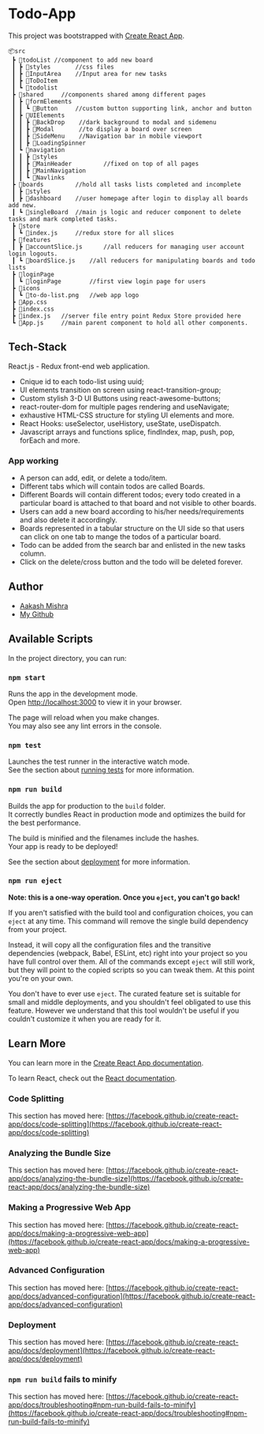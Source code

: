 # Todo-App

This project was bootstrapped with [Create React App](https://github.com/facebook/create-react-app).

```
📦src
 ┣ 📂todoList //component to add new board 
 ┃ ┣ 📂styles       //css files
 ┃ ┣ 📜InputArea    //Input area for new tasks
 ┃ ┣ 📜ToDoItem
 ┃ ┗ 📜todolist
 ┣ 📂shared     //components shared among different pages
 ┃ ┣ 📂formElements
 ┃ ┃ ┗ 📜Button     //custom button supporting link, anchor and button
 ┃ ┣ 📂UIElements
 ┃ ┃ ┣ 📜BackDrop    //dark background to modal and sidemenu
 ┃ ┃ ┣ 📜Modal       //to display a board over screen 
 ┃ ┃ ┣ 📜SideMenu    //Navigation bar in mobile viewport
 ┃ ┃ ┣ 📜LoadingSpinner     
 ┃ ┗ 📂navigation
 ┃ ┃ ┣ 📂styles
 ┃ ┃ ┣ 📜MainHeader         //fixed on top of all pages
 ┃ ┃ ┣ 📜MainNavigation     
 ┃ ┃ ┗ 📜Navlinks
 ┣ 📂boards         //hold all tasks lists completed and incomplete
 ┃ ┣ 📂styles
 ┃ ┣ 📜dashboard    //user homepage after login to display all boards add new.
 ┃ ┗ 📜singleBoard  //main js logic and reducer component to delete tasks and mark completed tasks.
 ┣ 📂store  
 ┃ ┗ 📜index.js     //redux store for all slices     
 ┣ 📂features       
 ┃ ┣ 📜accountSlice.js      //all reducers for managing user account login logouts.
 ┃ ┗ 📜boardSlice.js    //all reducers for manipulating boards and todo lists
 ┣ 📂loginPage
 ┃ ┗ 📜loginPage        //first view login page for users
 ┣ 📂icons
 ┃ ┗ 📜to-do-list.png   //web app logo
 ┣ 📜App.css
 ┣ 📜index.css
 ┣ 📜index.js   //server file entry point Redux Store provided here
 ┗ 📜App.js     //main parent component to hold all other components.
```

## Tech-Stack

React.js - Redux front-end web application.

- Cnique id to each todo-list using uuid;
- UI elements transition on screen using react-transition-group;
- Custom stylish 3-D UI Buttons using react-awesome-buttons;
- react-router-dom for multiple pages rendering and useNavigate;
- exhaustive HTML-CSS structure for styling UI elements and more.
- React Hooks: useSelector, useHistory, useState, useDispatch.
- Javascript arrays and functions splice, findIndex, map, push, pop, forEach and more.

### App working
- A person can add, edit, or delete a todo/item. 
- Different tabs which will contain todos are called Boards.
- Different Boards will contain different todos; every todo created in a particular board is attached to that board and not visible to other boards.
- Users can add a new board according to his/her needs/requirements and also delete it accordingly.
- Boards represented in a tabular structure on the UI side so that users can click on one tab to mange the todos of a particular board.
- Todo can be added from the search bar and enlisted in the new tasks column.
- Click on the delete/cross button and the todo will be deleted forever.

## Author
- [Aakash Mishra](https://portfolio-aakash28.netlify.app/)
- [My Github ](https://github.com/Aakash-mishra2)

## Available Scripts

In the project directory, you can run:

### `npm start`

Runs the app in the development mode.\
Open [http://localhost:3000](http://localhost:3000) to view it in your browser.

The page will reload when you make changes.\
You may also see any lint errors in the console.

### `npm test`

Launches the test runner in the interactive watch mode.\
See the section about [running tests](https://facebook.github.io/create-react-app/docs/running-tests) for more information.

### `npm run build`

Builds the app for production to the `build` folder.\
It correctly bundles React in production mode and optimizes the build for the best performance.

The build is minified and the filenames include the hashes.\
Your app is ready to be deployed!

See the section about [deployment](https://facebook.github.io/create-react-app/docs/deployment) for more information.

### `npm run eject`

**Note: this is a one-way operation. Once you `eject`, you can't go back!**

If you aren't satisfied with the build tool and configuration choices, you can `eject` at any time. This command will remove the single build dependency from your project.

Instead, it will copy all the configuration files and the transitive dependencies (webpack, Babel, ESLint, etc) right into your project so you have full control over them. All of the commands except `eject` will still work, but they will point to the copied scripts so you can tweak them. At this point you're on your own.

You don't have to ever use `eject`. The curated feature set is suitable for small and middle deployments, and you shouldn't feel obligated to use this feature. However we understand that this tool wouldn't be useful if you couldn't customize it when you are ready for it.

## Learn More

You can learn more in the [Create React App documentation](https://facebook.github.io/create-react-app/docs/getting-started).

To learn React, check out the [React documentation](https://reactjs.org/).

### Code Splitting

This section has moved here: [https://facebook.github.io/create-react-app/docs/code-splitting](https://facebook.github.io/create-react-app/docs/code-splitting)

### Analyzing the Bundle Size

This section has moved here: [https://facebook.github.io/create-react-app/docs/analyzing-the-bundle-size](https://facebook.github.io/create-react-app/docs/analyzing-the-bundle-size)

### Making a Progressive Web App

This section has moved here: [https://facebook.github.io/create-react-app/docs/making-a-progressive-web-app](https://facebook.github.io/create-react-app/docs/making-a-progressive-web-app)

### Advanced Configuration

This section has moved here: [https://facebook.github.io/create-react-app/docs/advanced-configuration](https://facebook.github.io/create-react-app/docs/advanced-configuration)

### Deployment

This section has moved here: [https://facebook.github.io/create-react-app/docs/deployment](https://facebook.github.io/create-react-app/docs/deployment)

### `npm run build` fails to minify

This section has moved here: [https://facebook.github.io/create-react-app/docs/troubleshooting#npm-run-build-fails-to-minify](https://facebook.github.io/create-react-app/docs/troubleshooting#npm-run-build-fails-to-minify)
